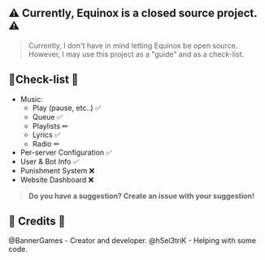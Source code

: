 ## ⚠ **Currently, Equinox is a closed source project.** ⚠ 
> Currently, I don't have in mind letting Equinox be open source. 
> However, I may use this project as a "guide" and as a check-list.


## 📃Check-list 📃 

- Music:
   * Play (pause, etc..) ✅ 
   * Queue ✅
   * Playlists ✏
   * Lyrics ✅
   * Radio ✏
- Per-server Configuration ✅ 
- User & Bot Info ✅
- Punishment System ❌
- Website Dashboard ❌
 
 
 
 
 
 > **Do you have a suggestion? Create an issue with your suggestion!**



## 🔰 Credits 🔰
@BannerGames - Creator and developer.
@hSel3triK - Helping with some code.
